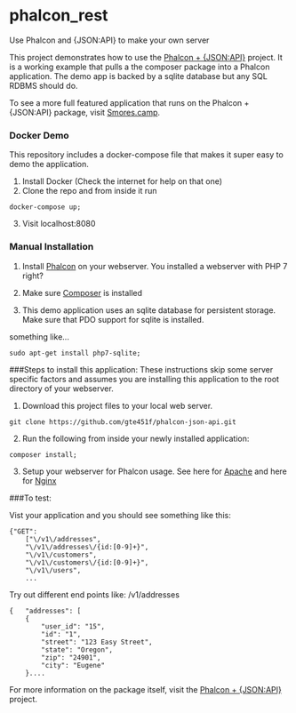 # phalcon_rest
Use Phalcon and {JSON:API} to make your own server

This project demonstrates how to use the [Phalcon + {JSON:API}](https://github.com/gte451f/phalcon-json-api-package) project. 
It is a working example that pulls a the composer package into a Phalcon application. 
The demo app is backed by a sqlite database but any SQL RDBMS should do.

To see a more full featured application that runs on the Phalcon + {JSON:API} package, visit [Smores.camp](http://smores.camp).
 

### Docker Demo
This repository includes a docker-compose file that makes it super easy to demo the application.

1. Install Docker (Check the internet for help on that one)
2. Clone the repo and from inside it run 
```
docker-compose up;
```
3. Visit localhost:8080

### Manual Installation
1) Install [Phalcon](https://github.com/gte451f/phalcon-json-api.git) on your webserver.  You installed a webserver with PHP 7 right?

2) Make sure [Composer](https://getcomposer.org/) is installed 

3) This demo application uses an sqlite database for persistent storage.  Make sure that PDO support for sqlite is installed.

something like...
```
sudo apt-get install php7-sqlite;
```


###Steps to install this application:
These instructions skip some server specific factors and assumes you are installing this application to the root directory of your webserver.

1) Download this project files to your local web server.  
```
git clone https://github.com/gte451f/phalcon-json-api.git
```
 
2) Run the following from inside your newly installed application:
```    
composer install;
```
        
3) Setup your webserver for Phalcon usage. 
See here for [Apache](https://docs.phalconphp.com/en/latest/reference/apache.html) and here for [Nginx](https://docs.phalconphp.com/en/latest/reference/nginx.html)


###To test:

Vist your application and you should see something like this:

```
{"GET":
    ["\/v1\/addresses",
    "\/v1\/addresses\/{id:[0-9]+}",
    "\/v1\/customers",
    "\/v1\/customers\/{id:[0-9]+}",
    "\/v1\/users",
    ...
```

Try out different end points like: /v1/addresses
```
{	"addresses": [
	{
    	"user_id": "15",
    	"id": "1",
    	"street": "123 Easy Street",
    	"state": "Oregon",
    	"zip": "24901",
    	"city": "Eugene"
	}....
```

For more information on the package itself, visit the [Phalcon + {JSON:API}](https://github.com/gte451f/phalcon-json-api-package) project.
